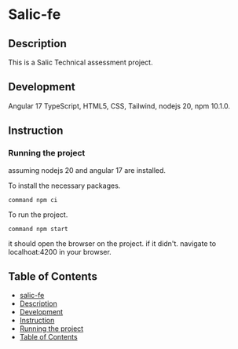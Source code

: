 # Salic-fe

## Description
This is a Salic Technical assessment project.

## Development
Angular 17 TypeScript, HTML5, CSS, Tailwind, nodejs 20, npm 10.1.0.

## Instruction

### Running the project
assuming nodejs 20 and angular 17 are installed.

To install the necessary packages.
```shell
command npm ci
```

To run the project.
```shell
command npm start
```

it should open the browser on the project.
if it didn't. navigate to localhoat:4200 in your browser.

## Table of Contents
- [salic-fe](#salic-fe)
- [Description](#description)
- [Development](#development)
- [Instruction](#instruction)
- [Running the project](#running-the-project)
- [Table of Contents](#table-of-contents)